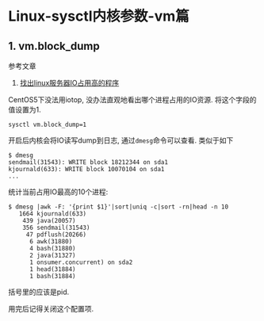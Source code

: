 # Linux-sysctl内核参数-vm篇

## 1. vm.block_dump

参考文章

1. [找出linux服务器IO占用高的程序](http://blog.csdn.net/onlyforcloud/article/details/47017787)

CentOS5下没法用iotop, 没办法直观地看出哪个进程占用的IO资源. 将这个字段的值设置为1.

```
sysctl vm.block_dump=1
```

开启后内核会将IO读写dump到日志, 通过`dmesg`命令可以查看. 类似于如下

```
$ dmesg
sendmail(31543): WRITE block 18212344 on sda1
kjournald(633): WRITE block 10070104 on sda1
...
```

统计当前占用IO最高的10个进程:

```
$ dmesg |awk -F: '{print $1}'|sort|uniq -c|sort -rn|head -n 10
   1664 kjournald(633)
    439 java(20057)
    356 sendmail(31543)
     47 pdflush(20266)
      6 awk(31880)
      4 bash(31880)
      2 java(31327)
      1 onsumer.concurrent) on sda2
      1 head(31884)
      1 bash(31884)
```

括号里的应该是pid.

用完后记得关闭这个配置项.